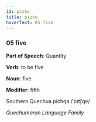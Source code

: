```yaml
---
id: pızko
title: pızko
hoverText: 05 five
---
```


### 05 five

**Part of Speech**: Quantity

**Verb**: to be five

**Noun**: five

**Modifier**: fifth

Southern Quechua pichqa /ˈpɪt͡ʃqɐ/

*Quechumaran Language Family*